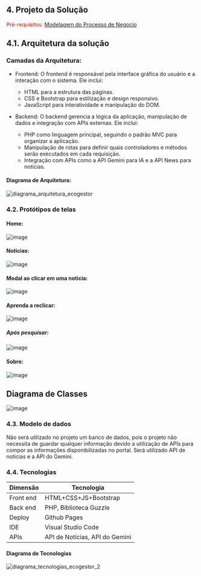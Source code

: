## 4. Projeto da Solução

<span style="color:red">Pré-requisitos: <a href="03-Modelagem do Processo de Negocio.md"> Modelagem do Processo de Negocio</a></span>

## 4.1. Arquitetura da solução

### Camadas da Arquitetura:

- Frontend:
  O frontend é responsável pela interface gráfica do usuário e a interação com o sistema. Ele inclui:
  - HTML para a estrutura das páginas.
  - CSS e Bootstrap para estilização e design responsivo.
  - JavaScript para interatividade e manipulação do DOM.
    
- Backend:
  O backend gerencia a lógica da aplicação, manipulação de dados e integração com APIs externas. Ele inclui:
  - PHP como linguagem principal, seguindo o padrão MVC para organizar a aplicação.
  - Manipulação de rotas para definir quais controladores e métodos serão executados em cada requisição.
  - Integração com APIs como a API Gemini para IA e a API News para notícias.

#### Diagrama de Arquitetura:

![diagrama_arquitetura_ecogestor](https://github.com/user-attachments/assets/af963666-270a-4213-a517-0e7568d819ef)

### 4.2. Protótipos de telas

#### Home:

![image](https://github.com/user-attachments/assets/1b0f3559-12b9-4113-b1d7-f8e7cb27ccff)

#### Noticias:

![image](https://github.com/user-attachments/assets/75281aae-fd08-415b-9b9e-d1e407dee06e)

#### Modal ao clicar em uma noticia:

![image](https://github.com/user-attachments/assets/40c52451-0b9e-4c19-b04f-a3267aaf0fe6)

#### Aprenda a reclicar:

![image](https://github.com/user-attachments/assets/d60356e9-8d3f-41c5-ba04-975c59df28fe)

##### Após pesquisar:

![image](https://github.com/user-attachments/assets/55c94931-4dcb-4983-b0f8-21955a349bf2)

#### Sobre:

![image](https://github.com/user-attachments/assets/2b2cb874-caac-4c89-a7e0-870b6d38f73c)

## Diagrama de Classes

![image](https://github.com/user-attachments/assets/119edf7c-54ca-4e90-af99-25fe00425790)

### 4.3. Modelo de dados

Não será utilizado no projeto um banco de dados, pois o projeto não necessita de guardar qualquer informação devido a utilização de APIs para compor as informações disponibilizadas no portal. Será utilizado API de noticias e a API do Gemini.

### 4.4. Tecnologias

| **Dimensão**   | **Tecnologia**  |
| ---            | ---             |
| Front end      | HTML+CSS+JS+Bootstrap    |
| Back end       | PHP, Biblioteca Guzzle |
| Deploy         | Github Pages    |
| IDE            | Visual Studio Code |
| APIs           | API de Notícias, API do Gemini |

#### Diagrama de Tecnologias

![diagrama_tecnologias_ecogestor_2](https://github.com/user-attachments/assets/281d9953-620f-4967-857b-1e54ea974d95)




